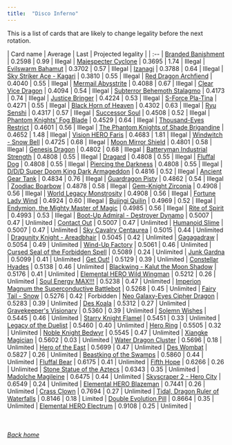 ```yaml
---
title:  "Disco Inferno"
---
```


This is a list of cards that are likely to change legality before the next rotation.

| Card name | Average | Last | Projected legality |
| :-- |
[Branded Banishment](https://db.ygoprodeck.com/card/?search=Branded%20Banishment) | 0.2598 | 0.99 | Illegal |
[Majespecter Cyclone](https://db.ygoprodeck.com/card/?search=Majespecter%20Cyclone) | 0.3695 | 1.74 | Illegal |
[Evilswarm Bahamut](https://db.ygoprodeck.com/card/?search=Evilswarm%20Bahamut) | 0.3702 | 0.57 | Illegal |
[Izanagi](https://db.ygoprodeck.com/card/?search=Izanagi) | 0.3788 | 0.64 | Illegal |
[Sky Striker Ace - Kagari](https://db.ygoprodeck.com/card/?search=Sky%20Striker%20Ace%20-%20Kagari) | 0.3810 | 0.55 | Illegal |
[Red Dragon Archfiend](https://db.ygoprodeck.com/card/?search=Red%20Dragon%20Archfiend) | 0.4040 | 0.55 | Illegal |
[Mermail Abysstrite](https://db.ygoprodeck.com/card/?search=Mermail%20Abysstrite) | 0.4088 | 0.67 | Illegal |
[Clear Vice Dragon](https://db.ygoprodeck.com/card/?search=Clear%20Vice%20Dragon) | 0.4094 | 0.54 | Illegal |
[Subterror Behemoth Stalagmo](https://db.ygoprodeck.com/card/?search=Subterror%20Behemoth%20Stalagmo) | 0.4173 | 0.74 | Illegal |
[Justice Bringer](https://db.ygoprodeck.com/card/?search=Justice%20Bringer) | 0.4224 | 0.53 | Illegal |
[S-Force Pla-Tina](https://db.ygoprodeck.com/card/?search=S-Force%20Pla-Tina) | 0.4271 | 0.55 | Illegal |
[Black Horn of Heaven](https://db.ygoprodeck.com/card/?search=Black%20Horn%20of%20Heaven) | 0.4302 | 0.63 | Illegal |
[Ryu Senshi](https://db.ygoprodeck.com/card/?search=Ryu%20Senshi) | 0.4317 | 0.57 | Illegal |
[Successor Soul](https://db.ygoprodeck.com/card/?search=Successor%20Soul) | 0.4508 | 0.52 | Illegal |
[Phantom Knights' Fog Blade](https://db.ygoprodeck.com/card/?search=Phantom%20Knights'%20Fog%20Blade) | 0.4529 | 0.64 | Illegal |
[Thousand-Eyes Restrict](https://db.ygoprodeck.com/card/?search=Thousand-Eyes%20Restrict) | 0.4601 | 0.56 | Illegal |
[The Phantom Knights of Shade Brigandine](https://db.ygoprodeck.com/card/?search=The%20Phantom%20Knights%20of%20Shade%20Brigandine) | 0.4652 | 1.48 | Illegal |
[Vision HERO Faris](https://db.ygoprodeck.com/card/?search=Vision%20HERO%20Faris) | 0.4683 | 1.81 | Illegal |
[Windwitch - Snow Bell](https://db.ygoprodeck.com/card/?search=Windwitch%20-%20Snow%20Bell) | 0.4725 | 0.68 | Illegal |
[Moon Mirror Shield](https://db.ygoprodeck.com/card/?search=Moon%20Mirror%20Shield) | 0.4801 | 0.58 | Illegal |
[Genesis Dragon](https://db.ygoprodeck.com/card/?search=Genesis%20Dragon) | 0.4802 | 0.68 | Illegal |
[Batteryman Industrial Strength](https://db.ygoprodeck.com/card/?search=Batteryman%20Industrial%20Strength) | 0.4808 | 0.55 | Illegal |
[Dragard](https://db.ygoprodeck.com/card/?search=Dragard) | 0.4808 | 0.55 | Illegal |
[Fluffal Dog](https://db.ygoprodeck.com/card/?search=Fluffal%20Dog) | 0.4808 | 0.55 | Illegal |
[Piercing the Darkness](https://db.ygoprodeck.com/card/?search=Piercing%20the%20Darkness) | 0.4808 | 0.55 | Illegal |
[D/D/D Super Doom King Dark Armageddon](https://db.ygoprodeck.com/card/?search=D/D/D%20Super%20Doom%20King%20Dark%20Armageddon) | 0.4816 | 0.52 | Illegal |
[Ancient Gear Tank](https://db.ygoprodeck.com/card/?search=Ancient%20Gear%20Tank) | 0.4834 | 0.76 | Illegal |
[Guardragon Pisty](https://db.ygoprodeck.com/card/?search=Guardragon%20Pisty) | 0.4862 | 0.54 | Illegal |
[Zoodiac Boarbow](https://db.ygoprodeck.com/card/?search=Zoodiac%20Boarbow) | 0.4878 | 0.58 | Illegal |
[Gem-Knight Zirconia](https://db.ygoprodeck.com/card/?search=Gem-Knight%20Zirconia) | 0.4908 | 0.56 | Illegal |
[World Legacy Monstrosity](https://db.ygoprodeck.com/card/?search=World%20Legacy%20Monstrosity) | 0.4908 | 0.56 | Illegal |
[Fortune Lady Wind](https://db.ygoprodeck.com/card/?search=Fortune%20Lady%20Wind) | 0.4924 | 0.60 | Illegal |
[Bujingi Quilin](https://db.ygoprodeck.com/card/?search=Bujingi%20Quilin) | 0.4969 | 0.52 | Illegal |
[Endymion, the Mighty Master of Magic](https://db.ygoprodeck.com/card/?search=Endymion,%20the%20Mighty%20Master%20of%20Magic) | 0.4985 | 0.56 | Illegal |
[Rite of Spirit](https://db.ygoprodeck.com/card/?search=Rite%20of%20Spirit) | 0.4993 | 0.53 | Illegal |
[Boot-Up Admiral - Destroyer Dynamo](https://db.ygoprodeck.com/card/?search=Boot-Up%20Admiral%20-%20Destroyer%20Dynamo) | 0.5007 | 0.47 | Unlimited |
[Contact Out](https://db.ygoprodeck.com/card/?search=Contact%20Out) | 0.5007 | 0.47 | Unlimited |
[Humanoid Slime](https://db.ygoprodeck.com/card/?search=Humanoid%20Slime) | 0.5007 | 0.47 | Unlimited |
[Sky Cavalry Centaurea](https://db.ygoprodeck.com/card/?search=Sky%20Cavalry%20Centaurea) | 0.5015 | 0.44 | Unlimited |
[Dragunity Knight - Areadbhair](https://db.ygoprodeck.com/card/?search=Dragunity%20Knight%20-%20Areadbhair) | 0.5045 | 0.42 | Unlimited |
[Gagagadraw](https://db.ygoprodeck.com/card/?search=Gagagadraw) | 0.5054 | 0.49 | Unlimited |
[Wind-Up Factory](https://db.ygoprodeck.com/card/?search=Wind-Up%20Factory) | 0.5061 | 0.46 | Unlimited |
[Cursed Seal of the Forbidden Spell](https://db.ygoprodeck.com/card/?search=Cursed%20Seal%20of%20the%20Forbidden%20Spell) | 0.5089 | 0.24 | Unlimited |
[Junk Gardna](https://db.ygoprodeck.com/card/?search=Junk%20Gardna) | 0.5099 | 0.41 | Unlimited |
[Get Out!](https://db.ygoprodeck.com/card/?search=Get%20Out!) | 0.5129 | 0.39 | Unlimited |
[Constellar Hyades](https://db.ygoprodeck.com/card/?search=Constellar%20Hyades) | 0.5138 | 0.46 | Unlimited |
[Blackwing - Kalut the Moon Shadow](https://db.ygoprodeck.com/card/?search=Blackwing%20-%20Kalut%20the%20Moon%20Shadow) | 0.5176 | 0.41 | Unlimited |
[Elemental HERO Wild Wingman](https://db.ygoprodeck.com/card/?search=Elemental%20HERO%20Wild%20Wingman) | 0.5212 | 0.26 | Unlimited |
[Soul Energy MAX!!!](https://db.ygoprodeck.com/card/?search=Soul%20Energy%20MAX!!!) | 0.5238 | 0.47 | Unlimited |
[Imperion Magnum the Superconductive Battlebot](https://db.ygoprodeck.com/card/?search=Imperion%20Magnum%20the%20Superconductive%20Battlebot) | 0.5268 | 0.45 | Unlimited |
[Fairy Tail - Snow](https://db.ygoprodeck.com/card/?search=Fairy%20Tail%20-%20Snow) | 0.5276 | 0.42 | Forbidden |
[Neo Galaxy-Eyes Cipher Dragon](https://db.ygoprodeck.com/card/?search=Neo%20Galaxy-Eyes%20Cipher%20Dragon) | 0.5283 | 0.39 | Unlimited |
[Des Koala](https://db.ygoprodeck.com/card/?search=Des%20Koala) | 0.5312 | 0.27 | Unlimited |
[Gravekeeper's Visionary](https://db.ygoprodeck.com/card/?search=Gravekeeper's%20Visionary) | 0.5360 | 0.39 | Unlimited |
[Solemn Wishes](https://db.ygoprodeck.com/card/?search=Solemn%20Wishes) | 0.5445 | 0.46 | Unlimited |
[Starry Knight Flamel](https://db.ygoprodeck.com/card/?search=Starry%20Knight%20Flamel) | 0.5451 | 0.33 | Unlimited |
[Legacy of the Duelist](https://db.ygoprodeck.com/card/?search=Legacy%20of%20the%20Duelist) | 0.5460 | 0.40 | Unlimited |
[Hero Ring](https://db.ygoprodeck.com/card/?search=Hero%20Ring) | 0.5505 | 0.32 | Unlimited |
[Noble Knight Bedwyr](https://db.ygoprodeck.com/card/?search=Noble%20Knight%20Bedwyr) | 0.5545 | 0.47 | Unlimited |
[Xiangke Magician](https://db.ygoprodeck.com/card/?search=Xiangke%20Magician) | 0.5602 | 0.03 | Unlimited |
[Water Dragon Cluster](https://db.ygoprodeck.com/card/?search=Water%20Dragon%20Cluster) | 0.5696 | 0.18 | Unlimited |
[Hero of the East](https://db.ygoprodeck.com/card/?search=Hero%20of%20the%20East) | 0.5699 | 0.47 | Unlimited |
[Des Wombat](https://db.ygoprodeck.com/card/?search=Des%20Wombat) | 0.5827 | 0.26 | Unlimited |
[Beastking of the Swamps](https://db.ygoprodeck.com/card/?search=Beastking%20of%20the%20Swamps) | 0.5860 | 0.44 | Unlimited |
[Fluffal Bear](https://db.ygoprodeck.com/card/?search=Fluffal%20Bear) | 0.6175 | 0.41 | Unlimited |
[Fifth Hope](https://db.ygoprodeck.com/card/?search=Fifth%20Hope) | 0.6266 | 0.26 | Unlimited |
[Stone Statue of the Aztecs](https://db.ygoprodeck.com/card/?search=Stone%20Statue%20of%20the%20Aztecs) | 0.6343 | 0.35 | Unlimited |
[Madolche Magileine](https://db.ygoprodeck.com/card/?search=Madolche%20Magileine) | 0.6475 | 0.44 | Unlimited |
[Skyscraper 2 - Hero City](https://db.ygoprodeck.com/card/?search=Skyscraper%202%20-%20Hero%20City) | 0.6549 | 0.24 | Unlimited |
[Elemental HERO Blazeman](https://db.ygoprodeck.com/card/?search=Elemental%20HERO%20Blazeman) | 0.7441 | 0.26 | Unlimited |
[Crass Clown](https://db.ygoprodeck.com/card/?search=Crass%20Clown) | 0.7694 | 0.27 | Unlimited |
[Tidal, Dragon Ruler of Waterfalls](https://db.ygoprodeck.com/card/?search=Tidal,%20Dragon%20Ruler%20of%20Waterfalls) | 0.8146 | 0.18 | Limited |
[Double Evolution Pill](https://db.ygoprodeck.com/card/?search=Double%20Evolution%20Pill) | 0.8664 | 0.35 | Unlimited |
[Elemental HERO Electrum](https://db.ygoprodeck.com/card/?search=Elemental%20HERO%20Electrum) | 0.9108 | 0.25 | Unlimited |

<br>

###### [Back home](index)